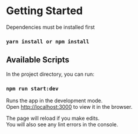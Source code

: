# Getting Started

Dependencies must be installed first

### `yarn install or npm install`

## Available Scripts

In the project directory, you can run:

### `npm run start:dev`

Runs the app in the development mode.\
Open [http://localhost:3000](http://localhost:3000) to view it in the browser.

The page will reload if you make edits.\
You will also see any lint errors in the console.
